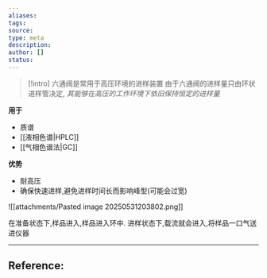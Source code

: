 ```yaml
---
aliases: 
tags: 
source: 
type: meta
description: 
author: []
status:
---
```


>[!intro]
>六通阀是常用于高压环境的进样装置
>由于六通阀的进样量只由环状进样管决定,
>*其能够在高压的工作环境下依旧保持恒定的进样量*


**用于**
-  质谱
-  [[液相色谱|HPLC]]
- [[气相色谱法|GC]]

**优势**
- 耐高压
- 确保快速进样,避免进样时间长而影响峰型(可能会过宽)



![[attachments/Pasted image 20250531203802.png]]


在准备状态下,样品进入,样品进入环中.
进样状态下,载流就会进入,将样品一口气送进仪器




---

## Reference: